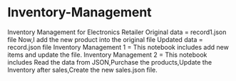# Inventory-Management
Inventory Management for Electronics Retailer
Original data = record1.json file
Now,I add the new product into the original file
Updated data = record.json file
Inventory Management 1 = This notebook includes add new items and update the file.
Inventory Management 2 = This notebook includes Read the data from JSON,Purchase the products,Update the Inventory after sales,Create the new sales.json file.
